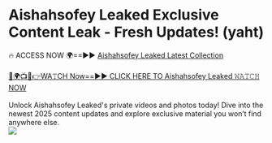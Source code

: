 # Aishahsofey Leaked Exclusive Content Leak - Fresh Updates! (yaht)

🔥 ACCESS NOW 🌍==►► <a href="https://tinyurl.com/kvy9nzfs" rel="nofollow">Aishahsofey Leaked Latest Collection</a>
<br><br>
[🔴🌍📺📱👉WA𝚃CH Now==►► CLICK HERE TO Aishahsofey Leaked 𝚆𝙰𝚃𝙲𝙷 NOW](https://tinyurl.com/kvy9nzfs)
<br><br>
Unlock Aishahsofey Leaked's private videos and photos today! Dive into the newest 2025 content updates and explore exclusive material you won’t find anywhere else.
<br>
<a href="https://tinyurl.com/kvy9nzfs" rel="nofollow" data-target="animated-image.originalLink"><img src="https://camo.githubusercontent.com/8a4f000d20f83aca3bf7ec5f350d767afa0574a8a352519fd8cfa583a6f93a33/68747470733a2f2f692e696d6775722e636f6d2f644a486b345a712e676966" data-canonical-src="https://i.imgur.com/dJHk4Zq.gif" style="max-width: 100%; display: inline-block;" data-target="animated-image.originalImage"></a>
<br>
